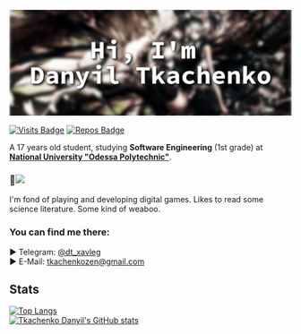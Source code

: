 [![Danyil's GitHub Banner](./GitHubBanner.png)](https://github.com/darkalit)

[![Visits Badge](https://badges.pufler.dev/visits/darkalit/darkalit)](https://github.com/darkalit)
[![Repos Badge](https://badges.pufler.dev/repos/darkalit)](https://github.com/darkalit?tab=repositories)

A 17 years old student, studying **Software Engineering** (1st grade) at **<a href="http://op.edu.ua/en">National University "Odessa Polytechnic"</a>**.

### 👀![](https://img.shields.io/badge/C%2B%2B-6%20months-blue)
I'm fond of playing and developing digital games. 
Likes to read some science literature. 
Some kind of weaboo.

### You can find me there:
► Telegram: <a href="https://t.me/dt_xavleg">@dt_xavleg</a><br>
► E-Mail: <a href="mailto:tkachenkozen@gmail.com">tkachenkozen@gmail.com</a><br>

## Stats
[![Top Langs](https://github-readme-stats.vercel.app/api/top-langs/?username=darkalit&layout=compact&count_private=true&theme=radical)](https://github.com/darkalit)
<br>
[![Tkachenko Danyil's GitHub stats](https://github-readme-stats.vercel.app/api?username=darkalit&show_icons=true&theme=radical)](https://github.com/darkalit)
